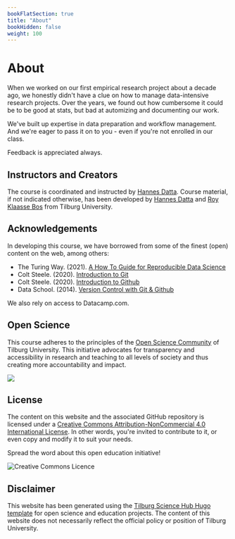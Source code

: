 ```yaml
---
bookFlatSection: true
title: "About"
bookHidden: false
weight: 100
---
```


# About

When we worked on our first empirical research project about a decade ago, we honestly didn't have a clue on how to manage data-intensive research projects. Over the years, we found out how cumbersome it could be to be good at stats, but bad at automizing and documenting our work.

We've built up expertise in data preparation and workflow management. And we're eager to pass it on to you - even if you're not enrolled in our class.

Feedback is appreciated always.

## Instructors and Creators

The course is coordinated and instructed by [Hannes Datta](https://hannesdatta.com). Course material, if not indicated otherwise, has been developed by [Hannes Datta](https://hannesdatta.com) and [Roy Klaasse Bos](http://royklaassebos.nl/) from Tilburg University.

## Acknowledgements

In developing this course, we have borrowed from some of the finest (open) content on the web, among others:
* The Turing Way. (2021). [A How To Guide for Reproducible Data Science](https://the-turing-way.netlify.app/welcome)
* Colt Steele. (2020). [Introduction to Git](https://www.notion.so/Introduction-to-Git-ac396a0697704709a12b6a0e545db049)
* Colt Steele. (2020). [Introduction to Github](https://www.notion.so/Introduction-to-GitHub-202af6f64bbd4299b15f238dcd09d2a7)
* Data School. (2014). [Version Control with Git & Github](https://www.youtube.com/watch?v=xKVlZ3wFVKA&list=PL5-da3qGB5IBLMp7LtN8Nc3Efd4hJq0kD)

We also rely on access to Datacamp.com.

## Open Science
This course adheres to the principles of the [Open Science Community](https://www.tilburguniversity.edu/research/open-science-community) of Tilburg University. This initiative advocates for transparency and accessibility in research and teaching to all levels of society and thus creating more accountability and impact.

[![](open-science-logo.png)](https://www.tilburguniversity.edu/research/open-science-community)

## License

The content on this website and the associated GitHub repository is licensed under a [Creative Commons Attribution-NonCommercial 4.0 International License](http://creativecommons.org/licenses/by-nc/4.0/). In other words, you're invited to contribute to it, or even copy and modify it to suit your needs.

Spread the word about this open education initiative!

![Creative Commons Licence](https://i.creativecommons.org/l/by-nc/4.0/88x31.png)

## Disclaimer
This website has been generated using the [Tilburg Science Hub Hugo template](https://github.com/tilburgsciencehub/hugo-tiu) for open science and education projects. The content of this website does not necessarily reflect the official policy or position of Tilburg University.
